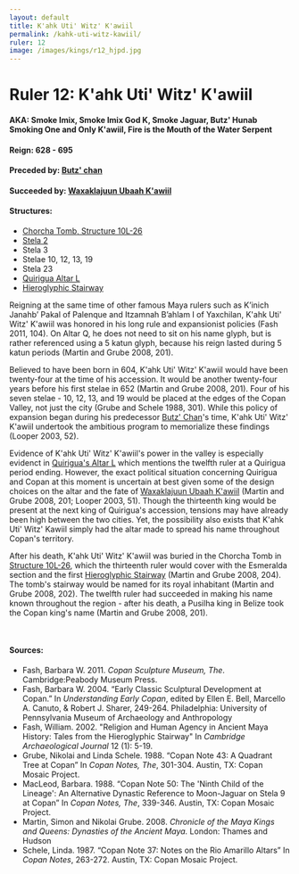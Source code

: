 ```yaml
---
layout: default
title: K'ahk Uti' Witz' K'awiil
permalink: /kahk-uti-witz-kawiil/
ruler: 12
image: /images/kings/r12_hjpd.jpg
---
```


# Ruler 12: K'ahk Uti' Witz' K'awiil
#### <strong>AKA:</strong> Smoke Imix, Smoke Imix God K, Smoke Jaguar, Butz' Hunab Smoking One and Only K'awiil, Fire is the Mouth of the Water Serpent
#### <strong>Reign:</strong> 628 - 695
#### <strong>Preceded by:</strong> <a href="{{site.baseurl}}/butz-chan">Butz' chan</a>
#### <strong>Succeeded by:</strong> <a href="{{site.baseurl}}/waxaklajuun-ubaah-kawiil">Waxaklajuun Ubaah K'awiil</a>
#### <strong>Structures:</strong>
<ul>
<li><a href="{{site.baseurl}}/structure-26">Chorcha Tomb, Structure 10L-26</a>
</li>
<li><a href="{{site.baseurl}}/stela-2">Stela 2</a></li>
<li>Stela 3</li>
<li> Stelae 10, 12, 13, 19</li>
<li>Stela 23</li>
<li><a href="{{site.baseurl}}/quirigua-altar-l">Quirigua Altar L</a></li>
<li><a href="{{site.baseurl}}/hieroglyphic-stairway">Hieroglyphic Stairway</a>
</li>
</ul>

Reigning at the same time of other famous Maya rulers such as K’inich Janahb’ Pakal of Palenque and Itzamnah B’ahlam I of Yaxchilan, K'ahk Uti' Witz' K'awiil was honored in his long rule and expansionist policies (Fash 2011, 104). On Altar Q, he does not need to sit on his name glyph, but is rather referenced using a 5 katun glyph, because his reign lasted during 5 katun periods (Martin and Grube 2008, 201).

Believed to have been born in 604, K'ahk Uti' Witz' K'awiil would have been twenty-four at the time of his accession. It would be another twenty-four years before his first stelae in 652 (Martin and Grube 2008, 201). Four of his seven stelae - 10, 12, 13, and 19 would be placed at the edges of the Copan Valley, not just the city (Grube and Schele 1988, 301). While this policy of expansion began during his predecessor <a href="{{site.baseurl}}/butz-chan">Butz' Chan</a>'s time, K'ahk Uti' Witz' K'awiil undertook the ambitious program to memorialize these findings (Looper 2003, 52).

Evidence of K'ahk Uti' Witz' K'awiil's power in the valley is especially evidenct in <a href="{{site.baseurl}}/quirigua-altar-l">Quirigua's Altar L</a> which mentions the twelfth ruler at a Quirigua period ending. However, the exact political situation concerning Quirigua and Copan at this moment is uncertain at best given some of the design choices on the altar and the fate of <a href="{{site.baseurl}}/waxaklajuun-ubaah-k'awiil">Waxaklajuun Ubaah K'awiil</a> (Martin and Grube 2008, 201; Looper 2003, 51). Though the thirteenth king would be present at the next king of Quirigua's accession, tensions may have already been high between the two cities. Yet, the possibility also exists that K'ahk Uti' Witz' Kawiil simply had the altar made to spread his name throughout Copan's territory.

After his death, K'ahk Uti' Witz' K'awiil was buried in the Chorcha Tomb in <a href="{{site.baseurl}}/structure-26">Structure 10L-26</a>, which the thirteenth ruler would cover with the Esmeralda section and the first <a href="{{site.baseurl}}/hieroglyphic-stairway">Hieroglyphic Stairway</a> (Martin and Grube 2008, 204). The tomb's stairway would be named for its royal inhabitant (Martin and Grube 2008, 202). The twelfth ruler had succeeded in making his name known throughout the region - after his death, a Pusilha king in Belize took the Copan king's name (Martin and Grube 2008, 201).  

<br>

#### <strong>Sources:</strong>
<ul>
<li>Fash, Barbara W. 2011. <cite>Copan Sculpture Museum, The</cite>. Cambridge:Peabody Museum Press.</li>
<li>Fash, Barbara W. 2004. “Early Classic Sculptural Development at Copan.” In <cite>Understanding Early Copan</cite>, edited by Ellen E. Bell, Marcello A. Canuto, & Robert J. Sharer, 249-264. Philadelphia: University of Pennsylvania Museum of Archaeology and Anthropology</li>
<li>Fash, William. 2002. "Religion and Human Agency in Ancient Maya History:
Tales from the Hieroglyphic Stairway" In <cite>Cambridge Archaeological Journal</cite> 12 (1): 5-19.</li>
<li>Grube, Nikolai and Linda Schele. 1988. “Copan Note 43: A Quadrant Tree at Copan” In <cite>Copan Notes, The</cite>, 301-304. Austin, TX: Copan Mosaic Project.</li>
<li>MacLeod, Barbara. 1988. “Copan Note 50: The 'Ninth Child of the Lineage': An Alternative Dynastic Reference to Moon-Jaguar on Stela 9 at Copan” In <cite>Copan Notes, The</cite>, 339-346. Austin, TX: Copan Mosaic Project.</li>
<li>Martin, Simon and Nikolai Grube. 2008. <cite>Chronicle of the Maya Kings and
    Queens: Dynasties of the Ancient Maya.</cite> London: Thames and Hudson</li>
<li>Schele, Linda. 1987. “Copan Note 37: Notes on the Rio Amarillo Altars” In  <cite>Copan Notes</cite>, 263-272. Austin, TX: Copan Mosaic Project.</li>
</ul>
